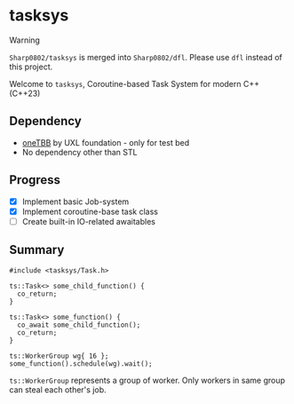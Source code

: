 # tasksys

> [!WARNING]
> `Sharp0802/tasksys` is merged into `Sharp0802/dfl`.
> Please use `dfl` instead of this project.

Welcome to `tasksys`, Coroutine-based Task System for modern C++ (C++23)

## Dependency

- [oneTBB](https://github.com/uxlfoundation/oneTBB) by UXL foundation - only for test bed
- No dependency other than STL

## Progress

- [x] Implement basic Job-system
- [x] Implement coroutine-base task class
- [ ] Create built-in IO-related awaitables

## Summary

```
#include <tasksys/Task.h>

ts::Task<> some_child_function() {
  co_return;
}

ts::Task<> some_function() {
  co_await some_child_function();
  co_return;
}

ts::WorkerGroup wg{ 16 };
some_function().schedule(wg).wait();
```

`ts::WorkerGroup` represents a group of worker.
Only workers in same group can steal each other's job.
